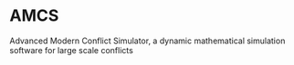 # AMCS
Advanced Modern Conflict Simulator, a dynamic mathematical simulation software for large scale conflicts
